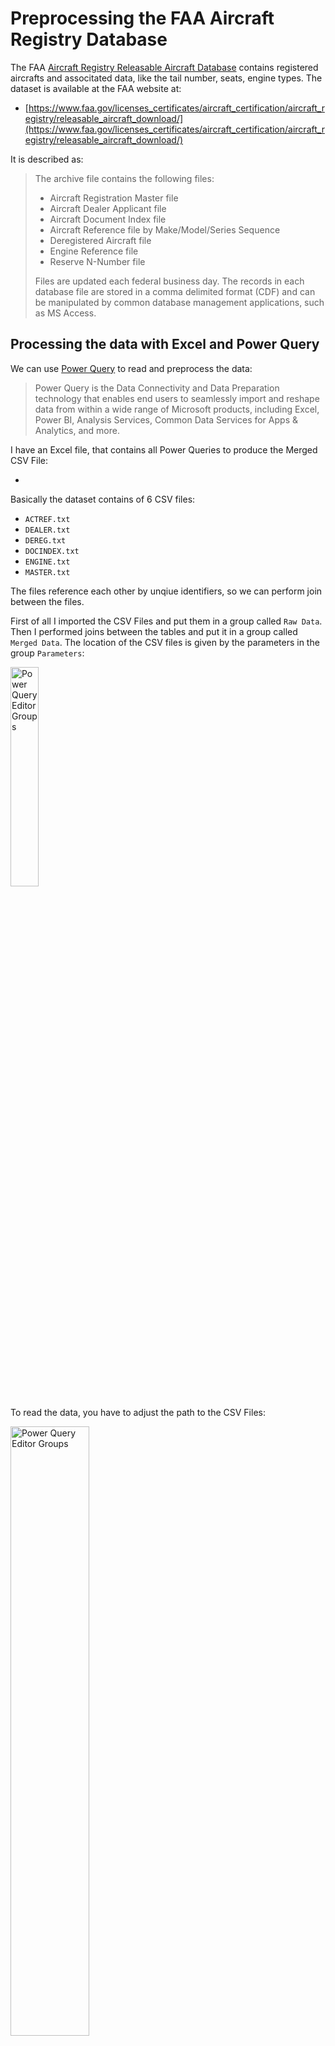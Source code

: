 # Preprocessing the FAA Aircraft Registry Database #

The FAA [Aircraft Registry Releasable Aircraft Database] contains registered aircrafts and associtated data, like 
the tail number, seats, engine types. The dataset is available at the FAA website at:

* [https://www.faa.gov/licenses_certificates/aircraft_certification/aircraft_registry/releasable_aircraft_download/](https://www.faa.gov/licenses_certificates/aircraft_certification/aircraft_registry/releasable_aircraft_download/)

It is described as:

> The archive file contains the following files:
> 
> * Aircraft Registration Master file
> * Aircraft Dealer Applicant file
> * Aircraft Document Index file
> * Aircraft Reference file by Make/Model/Series Sequence
> * Deregistered Aircraft file
> * Engine Reference file
> * Reserve N-Number file
> 
> Files are updated each federal business day. The records in each database file are stored in a comma delimited format (CDF) 
> and can be manipulated by common database management applications, such as MS Access.

## Processing the data with Excel and Power Query ##

We can use [Power Query] to read and preprocess the data:

> Power Query is the Data Connectivity and Data Preparation technology that enables end users to 
> seamlessly import and reshape data from within a wide range of Microsoft products, including Excel, 
> Power BI, Analysis Services, Common Data Services for Apps & Analytics, and more.

I have an Excel file, that contains all Power Queries to produce the Merged CSV File:

* []()

Basically the dataset contains of 6 CSV files:

* ``ACTREF.txt``
* ``DEALER.txt``
* ``DEREG.txt``
* ``DOCINDEX.txt``
* ``ENGINE.txt``
* ``MASTER.txt``

The files reference each other by unqiue identifiers, so we can perform join between the files. 

First of all I imported the CSV Files and put them in a group called ``Raw Data``. Then I performed 
joins between the tables and put it in a group called ``Merged Data``. The location of the CSV files 
is given by the parameters in the group ``Parameters``:


<a href="https://raw.githubusercontent.com/bytefish/ApacheJenaSample/master/Resources/FAA/Images/PowerQueryEditor_Overview.png">
	<img src="https://raw.githubusercontent.com/bytefish/ApacheJenaSample/master/Resources/FAA/Images/PowerQueryEditor_Overview.png" width="30%" height="30%" alt="Power Query Editor Groups" />
</a>

To read the data, you have to adjust the path to the CSV Files:

<a href="https://raw.githubusercontent.com/bytefish/ApacheJenaSample/master/Resources/FAA/Images/PowerQueryEditor_Parameters.png">
	<img src="https://raw.githubusercontent.com/bytefish/ApacheJenaSample/master/Resources/FAA/Images/PowerQueryEditor_Parameters.png" width="50%" height="50%" alt="Power Query Editor Groups" />
</a>





[Power Query]: https://docs.microsoft.com/en-us/power-query/
[Aircraft Registry Releasable Aircraft Database]: https://www.faa.gov/licenses_certificates/aircraft_certification/aircraft_registry/releasable_aircraft_download/
